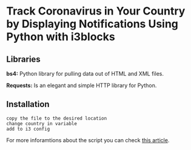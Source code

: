 # Track Coronavirus in Your Country by Displaying Notifications Using Python with i3blocks


## Libraries

**bs4:** Python library for pulling data out of HTML and XML files.

**Requests:** Is an elegant and simple HTTP library for Python.

## Installation

```
copy the file to the desired location
change country in variable
add to i3 config
```

For more inforamtions about the script you can check [this article](https://towardsdatascience.com/coronavirus-track-coronavirus-in-your-country-by-displaying-notification-c914b5652088).



